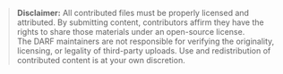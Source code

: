 > **Disclaimer:** All contributed files must be properly licensed and attributed. By submitting content, contributors affirm they have the rights to share those materials under an open-source license.  
> The DARF maintainers are not responsible for verifying the originality, licensing, or legality of third-party uploads. Use and redistribution of contributed content is at your own discretion.
